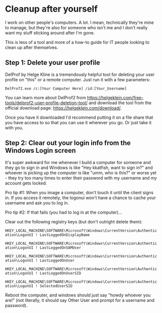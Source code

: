 # Cleanup after yourself

I work on other people's computers. A lot. I mean, technically they're mine to manage, but they're also for someone who isn't me and I don't really want my stuff sticking around after I'm gone.

This is less of a tool and more of a how-to guide for IT people looking to clean up after themselves.

## Step 1: Delete your user profile

DelProf by Helge Kline is a tremendously helpful tool for deleting your user profile on "this" or a remote computer. Just run it with a few parameters:

`DelProf2.exe /c:[Your Computer Here] /id:[Your_Username]`

You can learn more about DelProf2 from <https://helgeklein.com/free-tools/delprof2-user-profile-deletion-tool/> and download the tool from the official download page: <https://helgeklein.com/download/>.

Once you have it downloaded I'd recommend putting it on a file share that you have access to so that you can use it wherever you go. Or just take it with you.

## Step 2: Clear out your login info from the Windows Login screen

It's super awkward for me whenever I build a computer for someone and they go to sign in and Windows is like "Hey kkatfish, want to sign in?" and whoever is picking up the computer is like "umm, who is this?" or worse yet - they try too many times to enter their password with my username and _my_ account gets locked.

Pro tip #1: When you image a computer, don't touch it until the client signs in. If you access it remotely, the logonui won't have a chance to cache your username and ask you to log in.

Pro tip #2: If that fails (you had to log in at the computer)...

Clear out the following registry keys (but don't outright delete them):

`HKEY_LOCAL_MACHINE\SOFTWARE\Microsoft\Windows\CurrentVersion\Authentication\LogonUI ! LastLoggedOnDisplayName`

`HKEY_LOCAL_MACHINE\SOFTWARE\Microsoft\Windows\CurrentVersion\Authentication\LogonUI ! LastLoggedOnSAMUser`

`HKEY_LOCAL_MACHINE\SOFTWARE\Microsoft\Windows\CurrentVersion\Authentication\LogonUI ! LastLoggedOnUser`

`HKEY_LOCAL_MACHINE\SOFTWARE\Microsoft\Windows\CurrentVersion\Authentication\LogonUI ! LastLoggedOnUserSID`

`HKEY_LOCAL_MACHINE\SOFTWARE\Microsoft\Windows\CurrentVersion\Authentication\LogonUI ! SelectedUserSID`

Reboot the computer, and windows should just say "howdy whoever you are!" (not literally, it should say Other User and prompt for a username and password).
